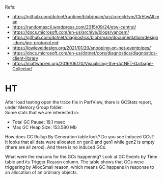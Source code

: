 Refs:
* https://github.com/dotnet/runtime/blob/main/src/coreclr/vm/ClrEtwAll.man
* https://randomascii.wordpress.com/2015/09/24/etw-central/
* https://docs.microsoft.com/en-us/archive/blogs/vancem/
* https://github.com/dotnet/diagnostics/blob/main/documentation/design-docs/ipc-protocol.md
* https://lowleveldesign.org/2021/01/20/snooping-on-net-eventpipes/
* https://docs.microsoft.com/en-us/dotnet/core/diagnostics/diagnostics-client-library
* https://mattwarren.org/2016/06/20/Visualising-the-dotNET-Garbage-Collector/

# HT

After load testing open the trace file in PerfView, there is GCStats report, under Memory Group folder.  
Some stats that we are interested in:
* Total GC Pause: 19.1 msec
* Max GC Heap Size: 153.580 Mb

How does GC Rollup By Generation table look? Do you see Induced GCs?  
It looks that all data were allocated on gen0 and gen1 while gen2 is empty (there are all zeros). And there is no induced GCs.  

What were the reasons for the GCs happening? Look at GC Events by Time table and its Trigger Reason column.
The table shows that GCs were triggering by AllocSmall reason, which means GC happens in response to an allocation of an ordinary objects.




